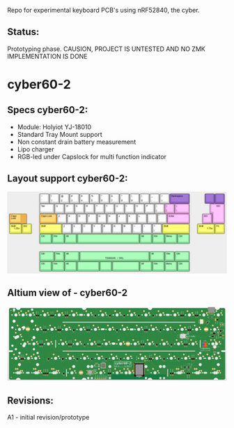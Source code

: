 
Repo for experimental keyboard PCB's using nRF52840, the cyber.

## Status:
Prototyping phase. CAUSION, PROJECT IS UNTESTED AND NO ZMK IMPLEMENTATION IS DONE

# cyber60-2

## Specs cyber60-2:
- Module: Holyiot YJ-18010
- Standard Tray Mount support
- Non constant drain battery measurement
- Lipo charger
- RGB-led under Capslock for multi function indicator

## Layout support cyber60-2:
![alt text](./readme-images/layout_support_cyber60-2_Rev_A1.jpg "Layout support")

## Altium view of - cyber60-2
![alt text](./readme-images/cyber60-2_Rev_A1.jpg "PCB View - Rev A")

## Revisions:
A1 - initial revision/prototype
